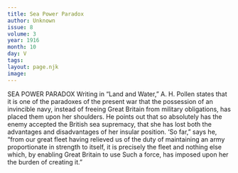 ```yaml
---
title: Sea Power Paradox
author: Unknown
issue: 8
volume: 3
year: 1916
month: 10
day: V
tags:
layout: page.njk
image:
---
```

SEA POWER PARADOX       Writing in “Land and Water,” A. H. Pollen states that it is one of the paradoxes of the present war that the possession of an invincible navy, instead of freeing Great Britain from military obligations, has placed them upon her shoulders. He points out that so absolutely has the enemy accepted the British sea supremacy, that she has lost both the advantages and disadvantages of her insular position. ‘So far,” says he, “from our great fleet having relieved us of the duty of maintaining an army proportionate in strength to itself, it is precisely the fleet and nothing else which, by enabling Great Britain to use Such a force, has imposed upon her the burden of creating it.” 





